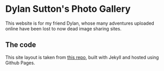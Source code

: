 # Dylan Sutton's Photo Gallery

This website is for my friend Dylan, whose many adventures uploaded online have been lost to now dead image sharing sites.

## The code

This site layout is taken from [this repo](https://github.com/opieters/jekyll-image-gallery-example), built with Jekyll and hosted using Github Pages.
